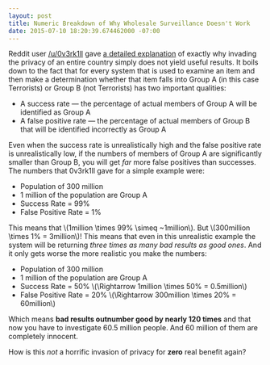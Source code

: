 ```yaml
---
layout: post
title: Numeric Breakdown of Why Wholesale Surveillance Doesn't Work
date: 2015-07-10 18:20:39.674462000 -07:00
---
```


Reddit user [/u/0v3rk1ll](https://www.reddit.com/user/0v3rk1ll) gave [a detailed explanation](https://www.reddit.com/r/india/comments/3csl2y/wikileaks_releases_over_a_million_emails_from/csyjuw6) of exactly why invading the privacy of an entire country simply does not yield useful results. It boils down to the fact that for every system that is used to examine an item and then make a determination whether that item falls into Group A (in this case Terrorists) or Group B (not Terrorists) has two important qualities:

* A success rate &mdash; the percentage of actual members of Group A will be identified as Group A
* A false positive rate &mdash; the percentage of actual members of Group B that will be identified incorrectly as Group A

Even when the success rate is unrealistically high and the false positive rate is unrealistically low, if the numbers of members of Group A are significantly smaller than Group B, you will get *far* more false positives than successes. The numbers that 0v3rk1ll gave for a simple example were:

* Population of 300 million
* 1 million of the population are Group A
* Success Rate = 99%
* False Positive Rate = 1%

This means that \\(1million \times 99\% \simeq ~1million\\). But \\(300million \times 1\% = 3million\\)! This means that even in this unrealistic example the system will be returning *three times as many bad results as good ones*. And it only gets worse the more realistic you make the numbers:

* Population of 300 million
* 1 million of the population are Group A
* Success Rate = 50% \\(\Rightarrow 1million \times 50\% = 0.5million\\)
* False Positive Rate = 20% \\(\Rightarrow 300million \times 20\% = 60million\\)

Which means **bad results outnumber good by nearly 120 times** and that now you have to investigate 60.5 million people. And 60 million of them are completely innocent.

How is this *not* a horrific invasion of privacy for **zero** real benefit again?
